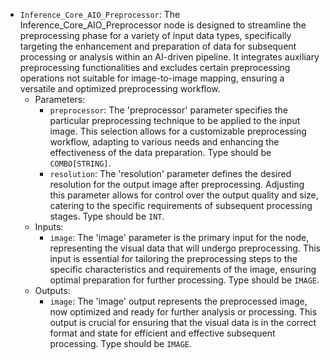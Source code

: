 - `Inference_Core_AIO_Preprocessor`: The Inference_Core_AIO_Preprocessor node is designed to streamline the preprocessing phase for a variety of input data types, specifically targeting the enhancement and preparation of data for subsequent processing or analysis within an AI-driven pipeline. It integrates auxiliary preprocessing functionalities and excludes certain preprocessing operations not suitable for image-to-image mapping, ensuring a versatile and optimized preprocessing workflow.
    - Parameters:
        - `preprocessor`: The 'preprocessor' parameter specifies the particular preprocessing technique to be applied to the input image. This selection allows for a customizable preprocessing workflow, adapting to various needs and enhancing the effectiveness of the data preparation. Type should be `COMBO[STRING]`.
        - `resolution`: The 'resolution' parameter defines the desired resolution for the output image after preprocessing. Adjusting this parameter allows for control over the output quality and size, catering to the specific requirements of subsequent processing stages. Type should be `INT`.
    - Inputs:
        - `image`: The 'image' parameter is the primary input for the node, representing the visual data that will undergo preprocessing. This input is essential for tailoring the preprocessing steps to the specific characteristics and requirements of the image, ensuring optimal preparation for further processing. Type should be `IMAGE`.
    - Outputs:
        - `image`: The 'image' output represents the preprocessed image, now optimized and ready for further analysis or processing. This output is crucial for ensuring that the visual data is in the correct format and state for efficient and effective subsequent processing. Type should be `IMAGE`.
